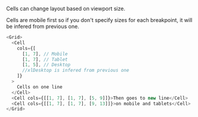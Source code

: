 Cells can change layout based on viewport size.

Cells are mobile first so if you don't specify sizes for each breakpoint, it will be infered from previous one.

```js
<Grid>
  <Cell
    cols={[
      [1, 7], // Mobile
      [1, 7], // Tablet
      [1, 5], // Desktop
      //xlDesktop is infered from previous one
    ]}
  >
    Cells on one line
  </Cell>
  <Cell cols={[[1, 7], [1, 7], [5, 9]]}>Then goes to new line</Cell>
  <Cell cols={[[1, 7], [1, 7], [9, 13]]}>on mobile and tablets</Cell>
</Grid>
```
